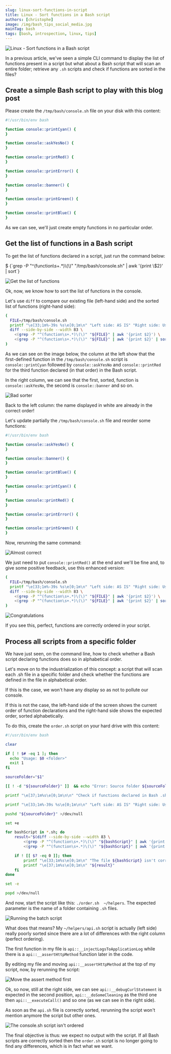 ```yaml
---
slug: linux-sort-functions-in-script
title: Linux - Sort functions in a Bash script
authors: [christophe]
image: /img/bash_tips_social_media.jpg
mainTag: bash
tags: [bash, introspection, linux, tips]
---
```

![Linux - Sort functions in a Bash script](/img/bash_tips_banner.jpg)

In a previous <Link to="/blog/linux-compare-two-versions-of-the-same-script">article</Link>, we've seen a simple CLI command to display the list of functions present in a script but what about a Bash script that will scan an entire folder; retrieve any `.sh` scripts and check if functions are sorted in the files?

<!-- truncate -->

## Create a simple Bash script to play with this blog post

Please create the `/tmp/bash/console.sh` file on your disk with this content:

<Snippet filename="/tmp/bash/console.sh">

```bash
#!/usr/bin/env bash

function console::printCyan() {
}

function console::askYesNo() {
}

function console::printRed() {
}

function console::printError() {
}

function console::banner() {
}

function console::printGreen() {
}

function console::printBlue() {
}
```

</Snippet>

As we can see, we'll just create empty functions in no particular order.

## Get the list of functions in a Bash script

To get the list of functions declared in a script, just run the command below:

<Terminal>
$ {`grep -P "^(function\s+.*)\(\)" "/tmp/bash/console.sh" | awk '{print \$2}' | sort`}
</Terminal>

![Get the list of functions](./images/display_list_of_functions.png)

Ok, now, we know how to sort the list of functions in the console.

Let's use `diff` to compare our existing file (left-hand side) and the sorted list of functions (right-hand side):

```bash
(
  FILE=/tmp/bash/console.sh
  printf "\e[33;1m%-39s %s\e[0;1m\n" "Left side: AS IS" "Right side: Using correct sorter"
  diff --side-by-side --width 83 \
    <(grep -P "^(function\s+.*)\(\)" "${FILE}" | awk '{print $2}') \
    <(grep -P "^(function\s+.*)\(\)" "${FILE}" | awk '{print $2}' | sort)
)
```

As we can see on the image below, the column at the left show that the first-defined function in the `/tmp/bash/console.sh` script is `console::printCyan` followed by `console::askYesNo` and `console::printRed` for the third function declared (in that order) in the Bash script.

In the right column, we can see that the first, sorted, function is `console::askYesNo`, the second is `console::banner` and so on.

![Bad sorter](./images/bad_sorter.png)

Back to the left column: the name displayed in white are already in the correct order!

Let's update partially the `/tmp/bash/console.sh` file and reorder some functions:

<Snippet filename="/tmp/bash/console.sh">

```bash
#!/usr/bin/env bash

function console::askYesNo() {
}

function console::banner() {
}

function console::printBlue() {
}

function console::printCyan() {
}

function console::printRed() {
}

function console::printError() {
}

function console::printGreen() {
}
```

</Snippet>

Now, rerunning the same command:

![Almost correct](./images/almost_correct.png)

We just need to put `console::printRed()` at the end and we'll be fine and, to give some positive feedback, use this enhanced version:

```bash
(
  FILE=/tmp/bash/console.sh
  printf "\e[33;1m%-39s %s\e[0;1m\n" "Left side: AS IS" "Right side: Using correct sorter"
  diff --side-by-side --width 83 \
    <(grep -P "^(function\s+.*)\(\)" "${FILE}" | awk '{print $2}') \
    <(grep -P "^(function\s+.*)\(\)" "${FILE}" | awk '{print $2}' | sort) && printf "\n%s\n" "🎉 🎊 🕺 💃 👏 CONGRATULATIONS"
)
```

![Congratulations](./images/congratulations.png)

If you see this, perfect, functions are correctly ordered in your script.

## Process all scripts from a specific folder

We have just seen, on the command line, how to check whether a Bash script declaring functions does so in alphabetical order.

Let's move on to the industrialization of this concept: a script that will scan each .sh file in a specific folder and check whether the functions are defined in the file in alphabetical order.

If this is the case, we won't have any display so as not to pollute our console.

If this is not the case, the left-hand side of the screen shows the current order of function declarations and the right-hand side shows the expected order, sorted alphabetically.

To do this, create the `order.sh` script on your hard drive with this content:

<Snippet filename="order.sh">

```bash
#!/usr/bin/env bash

clear

if [ ! $# -eq 1 ]; then
  echo "Usage: $0 <folder>"
  exit 1
fi

sourceFolder="$1"

[[ ! -d "${sourceFolder}" ]]  && echo "Error: Source folder ${sourceFolder} not found." &&  exit 1

printf "\e[37;1m%s\e[0;1m\n\n" "Check if functions declared in Bash .sh script in folder ${sourceFolder} are correctly ordered in the file."

printf "\e[33;1m%-39s %s\e[0;1m\n\n" "Left side: AS IS" "Right side: Using correct sorter"

pushd "${sourceFolder}" >/dev/null

set +e

for bashScript in *.sh; do
    result="$(diff --side-by-side --width 83 \
        <(grep -P "^(function\s+.*)\(\)" "${bashScript}" | awk '{print $2}') \
        <(grep -P "^(function\s+.*)\(\)" "${bashScript}" | awk '{print $2}' | sort))"

    if ! [[ $? -eq 0 ]]; then
        printf "\e[33;1m%s\e[0;1m\n" "The file ${bashScript} isn't correctly ordered"
        printf "\e[37;1m%s\e[0;1m\n" "${result}"
    fi
done

set -e

popd >/dev/null
```

</Snippet>

And now, start the script like this: `./order.sh  ~/helpers`. The expected parameter is the name of a folder containing `.sh` files.

![Running the batch script](./images/batch_script.png)

What does that means?  My `~/helpers/api.sh` script is actually (left side) really poorly sorted since there are a lot of differences with the right column (perfect ordering).

The first function in my file is `api::__injectLogsToApplicationLog` while there is a `api::__assertHttpMethod` function later in the code.

By editing my file and moving `api::__assertHttpMethod` at the top of my script, now, by rerunning the script:

![Move the assert method first](./images/api_move_assert_first.png)

Ok, so now, still at the right side, we can see `api::__debugCurlStatement` is expected in the second position, `api::__doSomeCleaning` as the third one then `api::__executeCall()` and so one (as we can see in the right side).

As soon as the `api.sh` file is correctly sorted, rerunning the script won't mention anymore the script but other ones.

![The console.sh script isn't ordered](./images/console.png)

The final objective is thus: we expect no output with the script. If all Bash scripts are correctly sorted then the `order.sh` script is no longer going to find any differences, which is in fact what we want.
